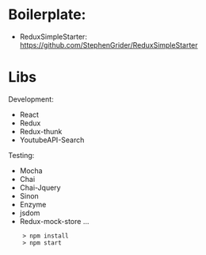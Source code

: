 # Boilerplate:
 - ReduxSimpleStarter: https://github.com/StephenGrider/ReduxSimpleStarter
# Libs
Development:
- React
- Redux
- Redux-thunk
- YoutubeAPI-Search

Testing:
- Mocha
- Chai
- Chai-Jquery
- Sinon
- Enzyme
- jsdom
- Redux-mock-store
...
```
	> npm install
	> npm start
```
